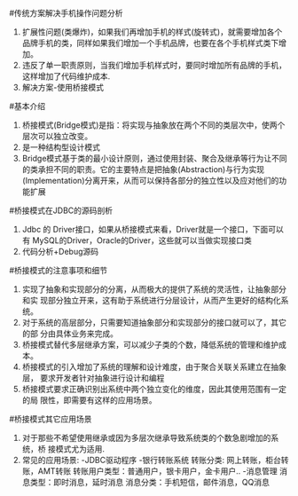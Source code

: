
#传统方案解决手机操作问题分析
1) 扩展性问题(类爆炸)，如果我们再增加手机的样式(旋转式)，就需要增加各个品牌手机的类，同样如果我们增加一个手机品牌，也要在各个手机样式类下增加。
2) 违反了单一职责原则，当我们增加手机样式时，要同时增加所有品牌的手机，这样增加了代码维护成本.
3) 解决方案-使用桥接模式

#基本介绍
1) 桥接模式(Bridge模式)是指：将实现与抽象放在两个不同的类层次中，使两个层次可以独立改变。
2) 是一种结构型设计模式
3) Bridge模式基于类的最小设计原则，通过使用封装、聚合及继承等行为让不同的类承担不同的职责。它的主要特点是把抽象(Abstraction)与行为实现(Implementation)分离开来，从而可以保持各部分的独立性以及应对他们的功能扩展

#桥接模式在JDBC的源码剖析
1) Jdbc 的 Driver接口，如果从桥接模式来看，Driver就是一个接口，下面可以有
   MySQL的Driver，Oracle的Driver，这些就可以当做实现接口类
2) 代码分析+Debug源码

#桥接模式的注意事项和细节
1) 实现了抽象和实现部分的分离，从而极大的提供了系统的灵活性，让抽象部分和实
   现部分独立开来，这有助于系统进行分层设计，从而产生更好的结构化系统。
2) 对于系统的高层部分，只需要知道抽象部分和实现部分的接口就可以了，其它的部
   分由具体业务来完成。
3) 桥接模式替代多层继承方案，可以减少子类的个数，降低系统的管理和维护成本。
4) 桥接模式的引入增加了系统的理解和设计难度，由于聚合关联关系建立在抽象层，
   要求开发者针对抽象进行设计和编程
5) 桥接模式要求正确识别出系统中两个独立变化的维度，因此其使用范围有一定的局
   限性，即需要有这样的应用场景。

#桥接模式其它应用场景
1) 对于那些不希望使用继承或因为多层次继承导致系统类的个数急剧增加的系统，桥
   接模式尤为适用.
2) 常见的应用场景: -JDBC驱动程序
   -银行转账系统
   转账分类: 网上转账，柜台转账，AMT转账
   转账用户类型：普通用户，银卡用户，金卡用户..
   -消息管理
   消息类型：即时消息，延时消息
   消息分类：手机短信，邮件消息，QQ消息